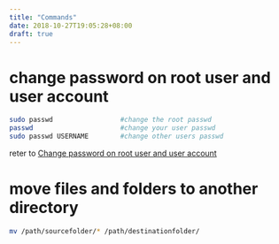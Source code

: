 ```yaml
---
title: "Commands"
date: 2018-10-27T19:05:28+08:00
draft: true
---
```


# change password on root user and user account

```sh
sudo passwd                 #change the root passwd
passwd                      #change your user passwd
sudo passwd USERNAME        #change other users passwd
```
reter to [Change password on root user and user account](https://askubuntu.com/questions/423942/change-password-on-root-user-and-user-account)

# move files and folders to another directory
```sh
mv /path/sourcefolder/* /path/destinationfolder/
```